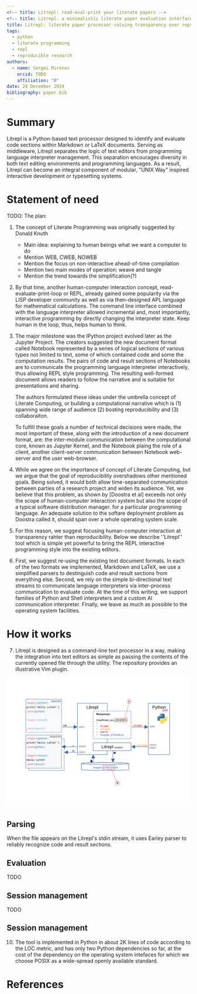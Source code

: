 ```yaml
---
<!-- title: Litrepl: read-eval-print your literate papers -->
<!-- title: Litrepl: a minimalistic literate paper evaluation interface. -->
title: Litrepl: literate paper processor valuing transparency over reproducibility
tags:
  - python
  - literate programming
  - repl
  - reproducible research
authors:
  - name: Sergei Mironov
    orcid: TODO
    affiliation: "0"
date: 20 December 2024
bibliography: paper.bib
---
```


# Summary

Litrepl is a Python-based text processor designed to identify and evaluate code sections within
Markdown or LaTeX documents. Serving as middleware, Litrepl separates the logic of text editors from
programming language interpreter management. This separation encourages diversity in both text
editing environments and programming languages. As a result, Litrepl can become an integral
component of modular, "UNIX Way" inspired interactive development or typesetting systems.

# Statement of need

TODO: The plan:

1. The concept of Literate Programming was originally suggested by Donald Knuth
   - Main idea: explaining to human beings what we want a computer to do
   - Mention WEB, CWEB, NOWEB
   - Mention the focus on non-interactive ahead-of-time compilation
   - Mention two main modes of operation: weave and tangle
   - Mention the trend towards the simplification(?)

2. By that time, another human-computer interaction concept, read-evaluate-print-loop or REPL,
   already gained some popularity via the LISP developer community as well as via then-designed APL
   language for mathematical calculations. The command line interface combined with the language
   interpreter allowed incremental and, most importantly, interactive programming by directly
   changing the interpreter state. Keep human in the loop, thus, helps human to think.

3. The major milestone was the IPython project evolved later as the Jupyter Project. The creators
   suggested the new document format called Notebook represented by a series of logical sections of
   various types not limited to text, some of which contained code and some the computation results.
   The pairs of code and result sections of Notebooks are to communicate the programming language
   interpreter interactively, thus allowing REPL style programming. The resulting well-formed
   document allows readers to follow the narrative and is suitable for presentations and sharing.

   The authors formulated these ideas under the umbrella concept of Literate Computing, or building
   a computational narrative which is (1) spanning wide range of audience (2) bosting
   reproducibility and (3) collaboraiton.

   To fulfill these goals a number of technical decisions were made, the most important of these,
   along with the introduction of a new document format, are: the inter-module communication between
   the computational core, known as Jupyter Kernel, and the Notebook plaing the role of a client,
   another client-server communication between Notebook web-server and the user web-browser.

5. While we agree on the importance of concept of Literate Computing, but we argue that the goal of
   reproducibility overshadows other mentioned goals. Being solved, it would both allow
   time-separated communication between parties of a research project and widen its audience. Yet,
   we believe that this problem, as shown by [Doostra et al] exceeds not only the scope of
   human-computer interaction system but also the scope of a typical software distribution manager.
   for a particular programming language. An adequate solution to the softare deployment problem as
   Doostra called it, should span over a whole operating system scale.

6. For this reason, we suggest focusing human-computer interaction at transparency rahter than
   reproducibility. Below we describe ''Litrepl'' tool which is simple yet powerful to bring the
   REPL interactive programming style into the existing editors.

8. First, we suggest re-using the existing text document formats. In each of the two formats we
   implemented, Markdown and LaTeX, we use a simplified parsers to destinguish code and result
   sections from everything else. Second, we rely on the simple bi-directional text streams to
   communicate language interpreters via inter-process communication to evaluate code. At the time
   of this writing, we support families of Python and Shell interpreters and a custom AI
   communication interpreter. Finally, we leave as much as possible to the operating system
   facilities.

# How it works

7. Litrepl is designed as a command-line text processor in a way, making the integration into text
   editors as simple as passing the contents of the currently opened file through the utility. The
   repository provides an illustrative Vim plugin.

![](./pic.svg)

## Parsing

When the file appears on the Litrepl's stdin stream, it uses Earley parser to reliably recognize
   code and result sections.

## Evaluation

TODO

## Session management

TODO

## Session management

10. The tool is implemented in Python in about 2K lines of code according to the LOC metric, and has
    only two Python dependencies so far, at the cost of the dependency on the operating system
    intefaces for which we choose POSIX as a wide-spread openly available standard.

# References

